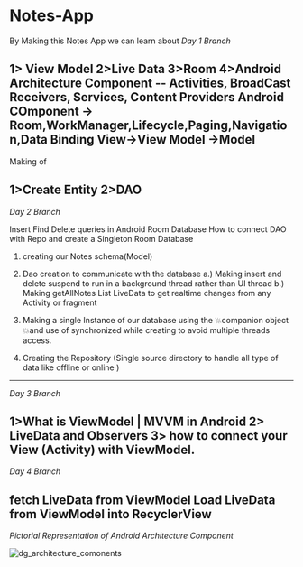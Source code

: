 # Notes-App
By Making this Notes App we can learn about
*Day  1 Branch* 

1> View Model
2>Live Data
3>Room 
4>Android Architecture Component -- Activities, BroadCast Receivers, Services, Content Providers
                                Android COmponent -> Room,WorkManager,Lifecycle,Paging,Navigation,Data Binding
                                View->View Model ->Model
----------------------------------------------------------------------------------------------------------------
Making of 

1>Create Entity
2>DAO
-----------------------------------------------------------------------
*Day 2 Branch*

Insert Find Delete queries in Android Room Database
How to connect DAO with Repo and create a Singleton Room Database
1. creating our Notes schema(Model)
2. Dao creation to communicate with the database
           a.)  Making insert and delete suspend to run in a background thread rather than UI thread
            b.) Making getAllNotes List <Notes>   LiveData to get realtime changes from any Activity or fragment
3. Making a single Instance of our database using the 💥companion object  💥and use of synchronized while creating to avoid multiple threads access.

4. Creating the Repository (Single source directory to handle  all type of data like offline or online )
---------------------------------------------------------------------------------------------------------------------------------------------------------
*Day 3 Branch*

1>What is ViewModel | MVVM in Android
2>  LiveData and Observers
3> how to connect your View (Activity) with ViewModel.
---------------------------------------------------------------------------------------------------------------------------------------------------------
*Day 4 Branch*

fetch LiveData from ViewModel 
Load LiveData from ViewModel into RecyclerView
---------------------------------------------------------------------------------------------------------------------------------------------------------


*Pictorial Representation of Android Architecture Component*


![dg_architecture_comonents](https://github.com/CoderDebjeet/Notes-App/assets/91367172/24d621e2-392a-49f5-83c4-c5e0f6673d55)


